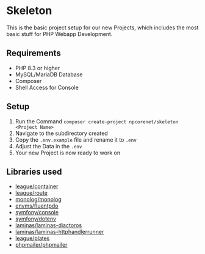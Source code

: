 # Skeleton
This is the basic project setup for our new Projects, which includes the most basic stuff for PHP Webapp Development.

## Requirements
- PHP 8.3 or higher
- MySQL/MariaDB Database
- Composer
- Shell Access for Console

## Setup
1. Run the Command `composer create-project npcorenet/skeleton <Project Name>`
2. Navigate to the subdirectory created
3. Copy the `.env.example` file and rename it to `.env`
4. Adjust the Data in the `.env`
5. Your new Project is now ready to work on

## Libraries used
- [league/container](https://github.com/thephpleague/container)
- [league/route](https://github.com/thephpleague/route)
- [monolog/monolog](https://github.com/Seldaek/monolog)
- [envms/fluentpdo](https://github.com/envms/fluentpdo)
- [symfony/console](https://github.com/symfony/console)
- [symfony/dotenv](https://github.com/symfony/dotenv)
- [laminas/laminas-diactoros](https://github.com/laminas/laminas-diactoros/)
- [laminas/laminas-httphandlerrunner](https://github.com/laminas/laminas-httphandlerrunner)
- [league/plates](https://github.com/thephpleague/plates)
- [phpmailer/phpmailer](https://github.com/PHPMailer/PHPMailer)
